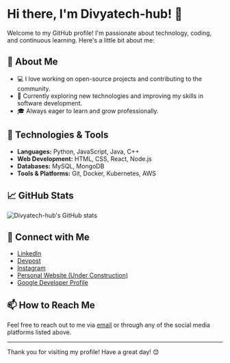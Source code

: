 # Hi there, I'm Divyatech-hub! 👋

Welcome to my GitHub profile! I'm passionate about technology, coding, and continuous learning. Here's a little bit about me:

## 🚀 About Me

- 💻 I love working on open-source projects and contributing to the community.
- 🌱 Currently exploring new technologies and improving my skills in software development.
- 🎓 Always eager to learn and grow professionally.

## 🔧 Technologies & Tools

- **Languages:** Python, JavaScript, Java, C++
- **Web Development:** HTML, CSS, React, Node.js
- **Databases:** MySQL, MongoDB
- **Tools & Platforms:** Git, Docker, Kubernetes, AWS

## 📈 GitHub Stats

![Divyatech-hub's GitHub stats](https://github-readme-stats.vercel.app/api?username=Divyatech-hub&show_icons=true&theme=radical)

## 🔗 Connect with Me

- [LinkedIn](https://www.linkedin.com/in/divyalakshmi-vrps)
- [Devpost](https://devpost.com/divyalakshmi5804?ref_content=user-portfolio&ref_feature=portfolio&ref_medium=global-nav)
- [Instagram](https://www.instagram.com/divyalakshmi5804/)
- [Personal Website (Under Construction)](https://divya-bice.vercel.app)
- [Google Developer Profile](https://g.dev/divyalakshmivrps)

## 📫 How to Reach Me

Feel free to reach out to me via [email](mailto:divyalakshmi5804@gmail.com) or through any of the social media platforms listed above.

---

Thank you for visiting my profile! Have a great day! 😊
